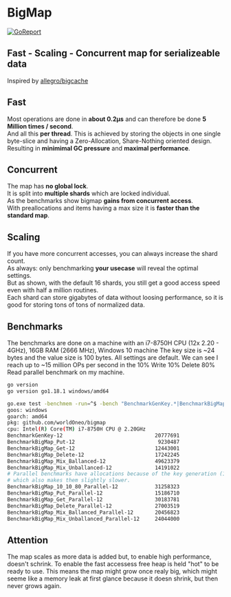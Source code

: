 # BigMap
[![GoReport](https://goreportcard.com/badge/github.com/worldOneo/bigmap)](https://goreportcard.com/report/github.com/worldOneo/bigmap)  
## Fast - Scaling - Concurrent map for serializeable data

Inspired by [allegro/bigcache](https://github.com/allegro/bigcache/)

## Fast

Most operations are done in **about 0.2μs** and can therefore be done **5 Million times / second**.  
And all this **per thread**. This is achieved by storing the objects in one single byte-slice and having a Zero-Allocation, Share-Nothing oriented design.  
Resulting in **minimimal GC pressure** and **maximal performance**.

## Concurrent

The map has **no global lock**.  
It is split into **multiple shards** which are locked individual.  
As the benchmarks show bigmap **gains from concurrent access**.  
With preallocations and items having a max size it is **faster than the standard map**.

## Scaling

If you have more concurrent accesses, you can always increase the shard count.  
As always: only benchmarking **your usecase** will reveal the optimal settings.  
But as shown, with the default 16 shards, you still get a good access speed even with half a million routines.  
Each shard can store gigabytes of data without loosing performance, so it is good for storing tons of tons of normalized data.

## Benchmarks

The benchmarks are done on a machine with an i7-8750H CPU (12x 2.20 - 4GHz), 16GB  RAM (2666 MHz), Windows 10 machine
The key size is ~24 bytes and the value size is 100 bytes. All settings are default.
We can see I reach up to ~15 million OPs per second in the 10% Write 10% Delete 80% Read parallel benchmark on my machine.

```sh
go version  
go version go1.18.1 windows/amd64

go.exe test -benchmem -run=^$ -bench "BenchmarkGenKey.*|BenchmarkBigMap.*" github.com/worldOneo/bigmap --benchtime=2s
goos: windows
goarch: amd64
pkg: github.com/worldOneo/bigmap
cpu: Intel(R) Core(TM) i7-8750H CPU @ 2.20GHz
BenchmarkGenKey-12                              20777691               116.3 ns/op            24 B/op          2 allocs/op
BenchmarkBigMap_Put-12                           9230487               287.3 ns/op           290 B/op          0 allocs/op
BenchmarkBigMap_Get-12                          12443001               246.9 ns/op           112 B/op          1 allocs/op
BenchmarkBigMap_Delete-12                       17242245               180.2 ns/op            31 B/op          0 allocs/op
BenchmarkBigMap_Mix_Ballanced-12                49623379                52.27 ns/op           37 B/op          0 allocs/op
BenchmarkBigMap_Mix_Unballanced-12              14191022               198.2 ns/op           141 B/op          0 allocs/op
# Parallel benchmarks have allocations because of the key generation (116.3 ns/op; 24 B/op; 2 allocs/op)
# which also makes them slightly slower.
BenchmarkBigMap_10_10_80_Parallel-12            31258323                75.20 ns/op           92 B/op          2 allocs/op
BenchmarkBigMap_Put_Parallel-12                 15186710               164.1 ns/op           409 B/op          2 allocs/op
BenchmarkBigMap_Get_Parallel-12                 30183781                86.25 ns/op          129 B/op          3 allocs/op
BenchmarkBigMap_Delete_Parallel-12              27003519                84.30 ns/op           59 B/op          2 allocs/op
BenchmarkBigMap_Mix_Ballanced_Parallel-12       20456823               114.1 ns/op           187 B/op          2 allocs/op
BenchmarkBigMap_Mix_Unballanced_Parallel-12     24044000                86.45 ns/op          172 B/op          2 allocs/op
```

## Attention
The map scales as more data is added but, to enable high performance, doesn't schrink.
To enable the fast accessess free heap is held "hot" to be ready to use.
This means the map might grow once realy big, which might seeme like a memory leak at first glance because it doesn shrink, but then never grows again.  
